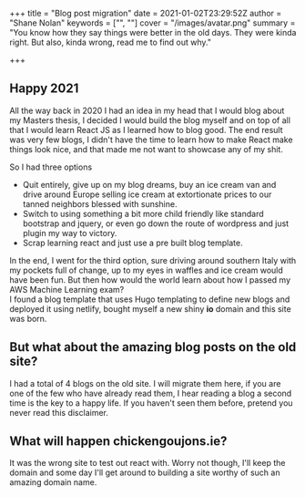 +++
title = "Blog post migration"
date = 2021-01-02T23:29:52Z
author = "Shane Nolan"
keywords = ["", ""]
cover = "/images/avatar.png"
summary = "You know how they say things were better in the old days. They were kinda right. But also, kinda wrong, read me to find out why."

+++

## Happy 2021
All the way back in 2020 I had an idea in my head that I would blog about my Masters thesis, I decided I would build the blog myself and on top of all that I would learn React JS as I learned how to blog good. The end result was very few blogs, I didn't have the time to learn how to make React make things look nice, and that made me not want to showcase any of my shit.

So I had three options  

  - Quit entirely, give up on my blog dreams, buy an ice cream van and drive around Europe selling ice cream at extortionate prices to our tanned neighbors blessed with sunshine. 
  - Switch to using something a bit more child friendly like standard bootstrap and jquery, or even go down the route of wordpress and just plugin my way to victory.
  - Scrap learning react and just use a pre built blog template. 


In the end, I went for the third option, sure driving around southern Italy with my pockets full of change, up to my eyes in waffles and ice cream would have been fun. But then how would the world learn about how I passed my AWS Machine Learning exam?  
I found a blog template that uses Hugo templating to define new blogs and deployed it using netlify, bought myself a new shiny **io** domain and this site was born. 

## But what about the amazing blog posts on the old site? 
I had a total of 4 blogs on the old site. I will migrate them here, if you are one of the few who have already read them, I hear reading a blog a second time is the key to a happy life. If you haven't seen them before, pretend you never read this disclaimer.

## What will happen chickengoujons.ie?
It was the wrong site to test out react with. Worry not though, I'll keep the domain and some day I'll get around to building a site worthy of such an amazing domain name. 
